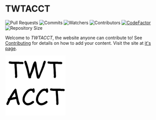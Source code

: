 # TWTACCT
![Pull Requests](https://img.shields.io/github/issues-pr-closed/forkiesassds/twtacct?color=LimeGreen) ![Commits](https://img.shields.io/github/commit-activity/m/forkiesassds/twtacct?color=Gainsboro&label=commits) ![Watchers](https://img.shields.io/github/watchers/forkiesassds/twtacct?color=DodgerBlue) ![Contributors](https://img.shields.io/github/contributors/forkiesassds/twtacct?color=Indigo)
[![CodeFactor](https://www.codefactor.io/repository/github/forkiesassds/twtacct/badge)](https://www.codefactor.io/repository/github/forkiesassds/twtacct) ![Repository Size](https://img.shields.io/github/languages/code-size/forkiesassds/TWTACCT?color=DarkRed&label=Repository%20size)

Welcome to *TWTACCT*, the website anyone can contribute to! See [Contributing](CONTRIBUTING.md) for details on how to add your content.
Visit the site at [it's page](https://twtacct.glitch.me/).

![TWTACCT](media/android-chrome-192x192.png)
